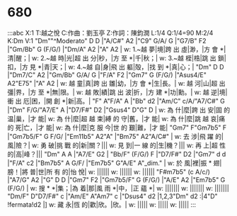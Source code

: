 ---
---

# 680
:::abc
X:1
T:越之悅
C:作曲：劉玉亭
Z:作詞：陳鈞潤
L:1/4
Q:1/4=90
M:2/4
K:Dm
V:1
"Dm""^Moderato" D D |"A/C#" A2 |"C9" G/A/ G |"G7/B" F2 |"Gm/Bb" G (F/G/) |"Dm/A" A2 |"A" A2 |
w: 1.~越 夢|境|跨 出 虛|渺，|方 會 *|清|醒；|
w: 2.~越 時|光|超 出 分|秒，|方 至 *|千|秋；|
w: 3.~越 桎|梏|跳 出 鎖|扣，|方 見 *|青|天；|
w: 4.~越 自|身|飛 出 軀|殻，|找 到 *|真|心；|
"Dm" D D |"Dm7/C" A2 |"Gm/Bb" G/A/ G |"F/A" F2 |"Gm7" G (F/G/) |"Asus4/E" A2"E75" |"A" A2 |
w: 越 童|真|跨 出 雛|幼，|方 會 *|生|長。|
w: 越 河|山|超 出 彊|界，|方 至 *|無|限。|
w: 越 敗|績|跳 出 波|折，|方 建 *|功|勳。|
w: 越 逆|境|衝 出 厄|困，|開 創 *|新|高。|
"F" A"F/A" A |"Bb" d2 |"Am/C" c/A/"A7/C#" G |"Dm" F/G/"A7/E" A |"D7/F#" D2 |"Gsus4" D"G" D |
w: 為 什|麼|跨 出 安|固 的 温|巢，|才 能|
w: 為 什|麼|超 越 束|縛 的 守|舊，|才 能|
w: 為 什|麼|跳 越 哀|痛 的 死|亡，|才 能|
w: 為 什|麼|克 服 今|世 的 艱|難，|才 能|
"Gm7" F"Gm7b5" F |"Gm7b5/F" G F/G/ |"Em11b5" A2"A" |"Bm75" A2"A/C#" |
w: 去 涉|飛 躍 的|風|險？|
w: 勇 破|挑 戰 的|新|關？|||
w: 見 到|一 線 的|生|機？|||
w: 再 上|超 性 的|高|峰？|||
"Dm" A A |"A7/E" G2 | "Bb/F" (F/G/) F |"D7/F#" D2 |"Gm7" d d |"F/A" c2 |"Bm7b5" A G/F/ |"Em7b5" G"A/E" A"_dim." |
w: 於 風|裡|振 * 翅|膀！|將 普|世|所 有 的|怡 悅|
w: ||||||
w: ||||||
w: ||||||
"F#m7b5" (c A/c/) |"A7/G" A2 |"G" D D |"Gm7" F2 |"Gm7b5/F" G (F/G/) |"A/E" A2 |"Em7b5" G (F/G/) |
w: 搜 * *|集；|為 着|那|風 雨 *|中，|正 蘊 *|
w: |||||||
w: |||||||
w: |||||||
"Dm/F" D"D7/F#" c |"Am/E" A"Am7" c |"Dsus4" d2 |1,2,3"Dm" d2 :|4"D" !fermata!d2 |]
w: 藏 永|恆 的|歡|欣。|欣。|
w: |||||
w: |||||
w: |||||
:::

